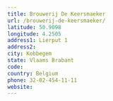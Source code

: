 ```yaml
---
title: Brouwerij De Keersmaeker
url: /brouwerij-de-keersmaeker/
latitude: 50.9098
longitude: 4.2505
address1: Lierput 1
address2: 
city: Kobbegem
state: Vlaams Brabant
code: 
country: Belgium
phone: 32-02-454-11-11
website: 
---
```


